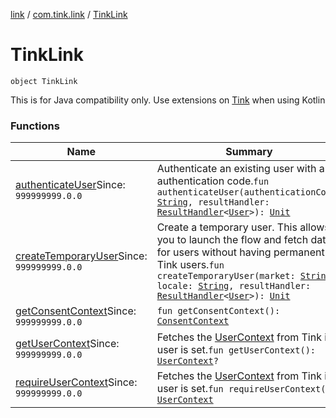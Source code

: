 [link](../../index.md) / [com.tink.link](../index.md) / [TinkLink](./index.md)

# TinkLink

`object TinkLink`

This is for Java compatibility only. Use extensions on [Tink](../../com.tink.core/-tink/index.md) when using Kotlin

### Functions

| Name | Summary |
|---|---|
| [authenticateUser](authenticate-user.md)Since: `999999999.0.0` | Authenticate an existing user with an authentication code.`fun authenticateUser(authenticationCode: `[`String`](https://kotlinlang.org/api/latest/jvm/stdlib/kotlin/-string/index.html)`, resultHandler: `[`ResultHandler`](../../com.tink.service.handler/-result-handler/index.md)`<`[`User`](../../com.tink.model.user/-user/index.md)`>): `[`Unit`](https://kotlinlang.org/api/latest/jvm/stdlib/kotlin/-unit/index.html) |
| [createTemporaryUser](create-temporary-user.md)Since: `999999999.0.0` | Create a temporary user. This allows you to launch the flow and fetch data for users without having permanent Tink users.`fun createTemporaryUser(market: `[`String`](https://kotlinlang.org/api/latest/jvm/stdlib/kotlin/-string/index.html)`, locale: `[`String`](https://kotlinlang.org/api/latest/jvm/stdlib/kotlin/-string/index.html)`, resultHandler: `[`ResultHandler`](../../com.tink.service.handler/-result-handler/index.md)`<`[`User`](../../com.tink.model.user/-user/index.md)`>): `[`Unit`](https://kotlinlang.org/api/latest/jvm/stdlib/kotlin/-unit/index.html) |
| [getConsentContext](get-consent-context.md)Since: `999999999.0.0` | `fun getConsentContext(): `[`ConsentContext`](../../com.tink.link.consent/-consent-context/index.md) |
| [getUserContext](get-user-context.md)Since: `999999999.0.0` | Fetches the [UserContext](../../com.tink.link.core.user/-user-context/index.md) from Tink if a user is set.`fun getUserContext(): `[`UserContext`](../../com.tink.link.core.user/-user-context/index.md)`?` |
| [requireUserContext](require-user-context.md)Since: `999999999.0.0` | Fetches the [UserContext](../../com.tink.link.core.user/-user-context/index.md) from Tink if a user is set.`fun requireUserContext(): `[`UserContext`](../../com.tink.link.core.user/-user-context/index.md) |
